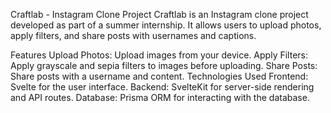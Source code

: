 Craftlab - Instagram Clone Project
Craftlab is an Instagram clone project developed as part of a summer internship. It allows users to upload photos, apply filters, and share posts with usernames and captions.

Features
Upload Photos: Upload images from your device.
Apply Filters: Apply grayscale and sepia filters to images before uploading.
Share Posts: Share posts with a username and content.
Technologies Used
Frontend: Svelte for the user interface.
Backend: SvelteKit for server-side rendering and API routes.
Database: Prisma ORM for interacting with the database.

